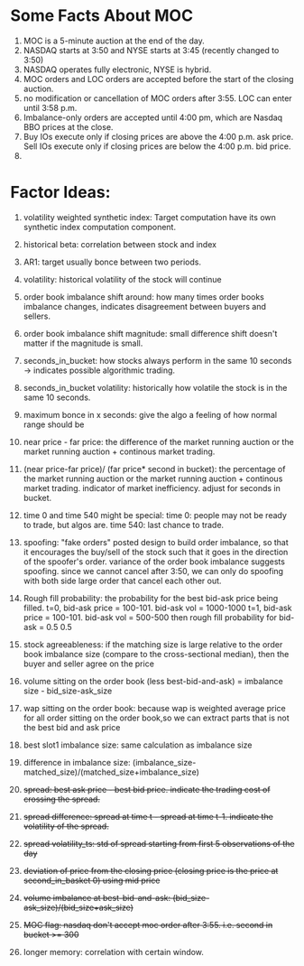 # Some Facts About MOC 
1. MOC is a 5-minute auction at the end of the day.
2. NASDAQ starts at 3:50 and NYSE starts at 3:45 (recently changed to 3:50)
3. NASDAQ operates fully electronic, NYSE is hybrid.
4. MOC orders and LOC orders are accepted before the start of the closing auction.
5. no modification or cancellation of MOC orders after 3:55. LOC can enter until 3:58 p.m.
6. Imbalance-only orders are accepted until 4:00 pm, which are Nasdaq BBO prices at the close.
7. Buy IOs execute only if closing prices are above the 4:00 p.m. ask
price. Sell IOs execute only if closing prices are below the 4:00 p.m. bid
price.
8. 
# Factor Ideas:
1. volatility weighted synthetic index: Target computation have its own synthetic index computation component.
2. historical beta: correlation between stock and index
3. AR1: target usually bonce between two periods. 
4. volatility: historical volatility of the stock will continue
5. order book imbalance shift around: how many times order books imbalance changes, indicates disagreement between buyers and sellers.
6. order book imbalance shift magnitude: small difference shift doesn't matter if the magnitude is small.
7. seconds_in_bucket: how stocks always perform in the same 10 seconds -> indicates possible algorithmic trading.
8. seconds_in_bucket volatility: historically how volatile the stock is in the same 10 seconds.
9. maximum bonce in x seconds: give the algo a feeling of how normal range should be
10. near price - far price: the difference of the market running auction or the market running auction + continous market trading.
11. (near price-far price)/ (far price* second in bucket): the percentage of the market running auction or the market running auction + continous market trading. indicator of market inefficiency. adjust for seconds in bucket.
12. time 0 and time 540 might be special: time 0: people may not be ready to trade, but algos are. time 540: last chance to trade.
13. spoofing: "fake orders" posted design to build order imbalance, so that it encourages the buy/sell of the stock such that it goes in the direction of the spoofer's order.
variance of the order book imbalance suggests spoofing. since we cannot cancel after 3:50, we can only do spoofing with both side large order that cancel each other out.

14. Rough fill probability: the probability for the best bid-ask price being filled. 
t=0, bid-ask price = 100-101. bid-ask vol = 1000-1000 
t=1, bid-ask price = 100-101. bid-ask vol = 500-500
then rough fill probability for bid-ask = 0.5 0.5
15. stock agreeableness: if the matching size is large relative to the order book imbalance size (compare to the cross-sectional median), then the buyer and seller agree on the price 
16. volume sitting on the order book (less best-bid-and-ask) = imbalance size - bid_size-ask_size
17. wap sitting on the order book: because wap is weighted average price for all order sitting on the order book,so we can extract parts that is not the best bid and ask price
18. best slot1 imbalance size: same calculation as imbalance size
19. difference in imbalance size: (imbalance_size-matched_size)/(matched_size+imbalance_size)
20. <s>spread: best ask price - best bid price. indicate the trading cost of crossing the spread.</s>
21. <s>spread difference: spread at time t - spread at time t-1. indicate the volatility of the spread.</s>
22. <s>spread volatility_ts: std of spread starting from first 5 observations of the day</s>
23. <s>deviation of price from the closing price (closing price is the price at second_in_basket 0) using mid price</s>
24. <s>volume imbalance at best-bid-and-ask: (bid_size-ask_size)/(bid_size+ask_size)</s>
25. <s>MOC flag: nasdaq don't accept moc order after 3:55. i.e. second in bucket >= 300</s>
26. longer memory: correlation with certain window.
